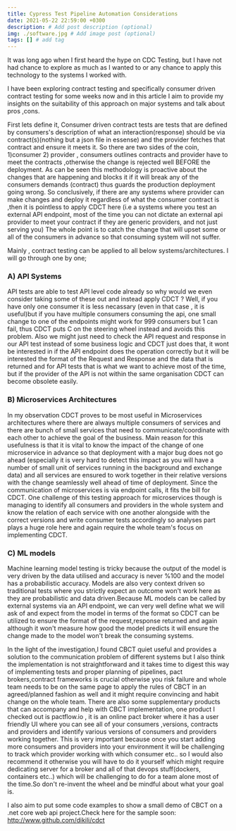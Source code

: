 ```yaml
---
title: Cypress Test Pipeline Automation Considerations
date: 2021-05-22 22:59:00 +0300
description: # Add post description (optional)
img: ./software.jpg # Add image post (optional)
tags: [] # add tag
---
```


It was long ago when I first heard the hype on CDC Testing, but I have not had chance to explore as much as I wanted to or any chance to apply this technology to the systems I worked with.

I have been exploring contract testing and specifically consumer driven contract testing for some weeks now and in this article I aim to provide my insights on the suitability of this approach on major systems and talk about pros ,cons.

First lets define it, Consumer driven contract tests are tests that are defined by consumers's description of what an interaction(response)  should be via contract(s)(nothing but a json file in essense) and the provider fetches that contract and ensure it meets it. So there are two sides of the coin, 1)consumer 2) provider , consumers outlines contracts and provider have to meet the contracts ,otherwise the change is rejected well BEFORE the deployment. As can be seen this methodology is proactive about the changes that are happening and blocks it if it will break any of the consumers demands (contract) thus guards the production deployment going wrong. So conclusively, if there are any systems where provider can make changes and deploy it regardless of what the consumer contract is ,then it is pointless to apply CDCT here (i.e a systems where you test an external API endpoint, most of the time you can not dictate an external api provider to meet your contract if they are generic providers, and not just serving you) The whole point is to catch the change that will upset some or all of the consumers in advance so that consuming system will not suffer.

Mainly , contract testing can be applied to all below systems/architectures. I will  go through one by one;

### A) API Systems
  API tests are able to test API level code already so why would we even consider taking some of these out and instead apply CDCT ? Well, if you have only one consumer it is less necassary (even in that case , it is useful)but if you have multiple consumers consuming the api, one small change to one of the endpoints might work for 999 consumers but 1 can fail, thus CDCT puts C on the steering wheel instead and avoids this problem. Also we might just need to check the API request and response in our API test instead of some business logic and CDCT just does that, it wont be interested in if the API endpoint does the operation correctly but it will be interested the format of the Request and Response and the data that is returned and for API tests that is what we want to achieve most of the time, but if the provider of the API is not within the same organisation CDCT can become obsolete easily.

### B) Microservices Architectures
   In my observation CDCT proves to be most useful in Microservices architectures where there are always multiple consumers of services and there are bunch of small services that need to communicate/coordinate with each other to achieve the goal of the business. Main reason for this usefulness is that it is vital to know the impact of the change of one microservice in advance so that deployment with a major bug does not go ahead (especially it is very hard to detect this impact as you will have a number of small unit of services running in the background and exchange data) and all services are ensured to work together in their relative versions with the change seamlessly well ahead of time of deployment. Since the communication of microservices is via endpoint calls, it fits the bill for CDCT. One challenge of this testing approach for microservices though is managing to identify all consumers and providers in the whole system and know the relation of each service with one another alongside with the correct versions and write consumer tests accordingly so analyses part plays a huge role here and again require the whole team's focus on implementing CDCT.

### C) ML models
   Machine learning model testing is tricky because the output of the model is very driven by the data utilised and accuracy is never %100 and the model has a probabilistic accuracy. Models are also very context driven so traditional tests where you strictly expect an outcome won't work here as they are probabilistic and data driven.Because ML models can be called by external systems via an API endpoint, we can very well define what we will ask of and expect from the model in terms of the format so CDCT can be utilized to ensure the format of the request,response returned and again although it won't measure how good the model predicts it will ensure the change made to the model won't break the consuming systems. 

In the light of the investigation,I found CBCT quiet useful and provides a solution to the communication problem of different systems but I also think the implementation is not straightforward and it takes time to digest this way of implementing tests and proper planning of pipelines, pact brokers,contract frameworks is crucial otherwise you risk failure and whole team needs to be on the same page to apply the rules of CBCT in an agreed/planned fashion as well and it might require convincing and habit change on the whole team. There are also some supplementary products that can accompany and help with CBCT implementation, one product I checked out is pactflow.io , it is an online pact broker where it has a user friendly UI where you can see all of your consumers ,versions, contracts and providers and identify various versions of consumers and providers working together. This is very important because once you start adding more consumers and providers into your environment it will be challenging to track which provider working with which consumer etc.. so I would also recommend it otherwise you will have to do it yourself which might require dedicating server for a broker and all of that devops stuff(dockers, containers etc..) which will be challenging to do for a team alone most of the time.So don't re-invent the wheel and be mindful about what your goal is.

I also aim to put some code examples to show a small demo of CBCT on a .net core web api project.Check here for the sample soon: http://www.github.com/dikili/cdct
